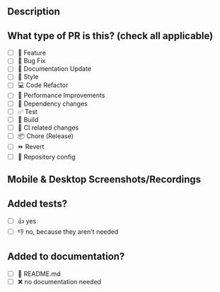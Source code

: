 ## Description

<!--
Please do not leave this blank, include a summary of the changes and the related issue for example:
This PR [adds/removes/fixes/replaces] the [feature/bug/etc].
-->

## What type of PR is this? (check all applicable)

- [ ] 🍕 Feature
- [ ] 🐛 Bug Fix
- [ ] 📝 Documentation Update
- [ ] 🎨 Style
- [ ] 💻 Code Refactor
- [ ] 🚀 Performance Improvements
- [ ] 📑 Dependency changes
- [ ] ✅ Test
- [ ] 🤖 Build
- [ ] 🔁 CI related changes
- [ ] 📦 Chore (Release)
- [ ] ⏩ Revert
- [ ] 📕 Repository config

## Mobile & Desktop Screenshots/Recordings

<!-- Visual changes require screenshots -->

## Added tests?

- [ ] 👍 yes
- [ ] 👎 no, because they aren't needed

## Added to documentation?

- [ ] 📜 README.md
- [ ] ❌ no documentation needed
